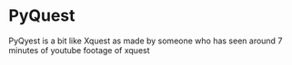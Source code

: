 PyQuest
=======

PyQyest is a bit like Xquest as made by someone who has seen around 7 minutes of youtube footage of xquest